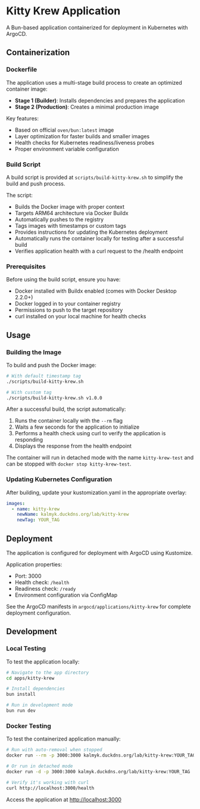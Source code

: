 # Kitty Krew Application

A Bun-based application containerized for deployment in Kubernetes with ArgoCD.

## Containerization

### Dockerfile

The application uses a multi-stage build process to create an optimized container image:

- **Stage 1 (Builder)**: Installs dependencies and prepares the application
- **Stage 2 (Production)**: Creates a minimal production image

Key features:

- Based on official `oven/bun:latest` image
- Layer optimization for faster builds and smaller images
- Health checks for Kubernetes readiness/liveness probes
- Proper environment variable configuration

### Build Script

A build script is provided at `scripts/build-kitty-krew.sh` to simplify the build and push process.

The script:

- Builds the Docker image with proper context
- Targets ARM64 architecture via Docker Buildx
- Automatically pushes to the registry
- Tags images with timestamps or custom tags
- Provides instructions for updating the Kubernetes deployment
- Automatically runs the container locally for testing after a successful build
- Verifies application health with a curl request to the /health endpoint

### Prerequisites

Before using the build script, ensure you have:

- Docker installed with Buildx enabled (comes with Docker Desktop 2.2.0+)
- Docker logged in to your container registry
- Permissions to push to the target repository
- curl installed on your local machine for health checks

## Usage

### Building the Image

To build and push the Docker image:

```bash
# With default timestamp tag
./scripts/build-kitty-krew.sh

# With custom tag
./scripts/build-kitty-krew.sh v1.0.0
```

After a successful build, the script automatically:

1. Runs the container locally with the `--rm` flag
2. Waits a few seconds for the application to initialize
3. Performs a health check using curl to verify the application is responding
4. Displays the response from the health endpoint

The container will run in detached mode with the name `kitty-krew-test` and can be stopped with `docker stop kitty-krew-test`.

### Updating Kubernetes Configuration

After building, update your kustomization.yaml in the appropriate overlay:

```yaml
images:
  - name: kitty-krew
    newName: kalmyk.duckdns.org/lab/kitty-krew
    newTag: YOUR_TAG
```

## Deployment

The application is configured for deployment with ArgoCD using Kustomize.

Application properties:

- Port: 3000
- Health check: `/health`
- Readiness check: `/ready`
- Environment configuration via ConfigMap

See the ArgoCD manifests in `argocd/applications/kitty-krew` for complete deployment configuration.

## Development

### Local Testing

To test the application locally:

```bash
# Navigate to the app directory
cd apps/kitty-krew

# Install dependencies
bun install

# Run in development mode
bun run dev
```

### Docker Testing

To test the containerized application manually:

```bash
# Run with auto-removal when stopped
docker run --rm -p 3000:3000 kalmyk.duckdns.org/lab/kitty-krew:YOUR_TAG

# Or run in detached mode
docker run -d -p 3000:3000 kalmyk.duckdns.org/lab/kitty-krew:YOUR_TAG

# Verify it's working with curl
curl http://localhost:3000/health
```

Access the application at [http://localhost:3000](http://localhost:3000)
